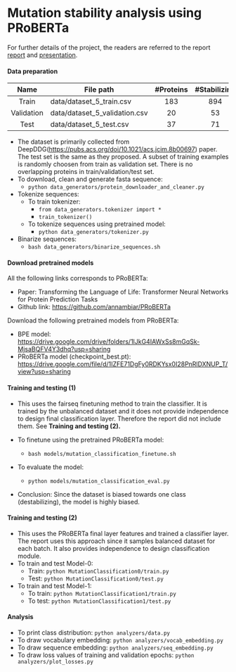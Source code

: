 # Mutation stability analysis using PRoBERTa
For further details of the project, the readers are referred to the report [report](https://github.com/akabiraka/mutation_analysis_by_PRoBERTa/blob/main/report/report.pdf) and [presentation](https://github.com/akabiraka/mutation_analysis_by_PRoBERTa/blob/main/report/presentation.pdf).

#### Data preparation

|    Name    | File path                     | #Proteins | #Stabilizing | #Destabilizing |
| :--------: | ----------------------------- | :-------: | :----------: | :------------: |
|   Train   | data/dataset_5_train.csv      |    183    |     894     |      3119      |
| Validation | data/dataset_5_validation.csv |    20    |      53      |      277      |
|    Test    | data/dataset_5_test.csv       |    37    |      71      |      183      |

* The dataset is primarily collected from DeepDDG(https://pubs.acs.org/doi/10.1021/acs.jcim.8b00697) paper. The test set is the same as they proposed. A subset of training examples is randomly choosen from train as validation set. There is no overlapping proteins in train/validation/test set.
* To download, clean and generate fasta sequence:
  * `python data_generators/protein_downloader_and_cleaner.py`
* Tokenize sequences:
  * To train tokenizer:
    * `from data_generators.tokenizer import *`
    * `train_tokenizer()`
  * To tokenize sequences using pretrained model:
    * `python data_generators/tokenizer.py`
* Binarize sequences:
  * `bash data_generators/binarize_sequences.sh`

#### Download pretrained models

All the following links corresponds to PRoBERTa:

* Paper: Transforming the Language of Life: Transformer Neural Networks for Protein Prediction Tasks
* Github link: https://github.com/annambiar/PRoBERTa

Download the following pretrained models from PRoBERTa:

* BPE model: https://drive.google.com/drive/folders/1lJkG4IAWxSs8mGqSk-MjsaBQFV4Y3dhq?usp=sharing
* PRoBERTa model (checkpoint_best.pt): https://drive.google.com/file/d/1IZFE71DgFy0RDKYsx0I28PnRlDXNUP_T/view?usp=sharing

#### Training and testing (1)

* This uses the fairseq finetuning method to train the classifier. It is trained by the unbalanced dataset and it does not provide independence to design final classification layer. Therefore the report did not include them. See **Training and testing (2).**
* To finetune using the pretrained PRoBERTa model:

  * `bash models/mutation_classification_finetune.sh`
* To evaluate the model:

  * `python models/mutation_classification_eval.py`
* Conclusion: Since the dataset is biased towards one class (destabilizing), the model is highly biased.

#### Training and testing (2)

* This uses the PRoBERTa final layer features and trained a classifier layer. The report uses this approach since it samples balanced dataset for each batch. It also provides independence to design classification module.
* To train and test Model-0:
  * Train: `python MutationClassification0/train.py`
  * Test: `python MutationClassification0/test.py`
* To train and test Model-1:
  * To train: `python MutationClassification1/train.py`
  * To test: `python MutationClassification1/test.py`

#### Analysis

* To print class distribution: `python analyzers/data.py`
* To draw vocabulary embedding: `python analyzers/vocab_embedding.py`
* To draw sequence embedding: `python analyzers/seq_embedding.py`
* To draw loss values of training and validation epochs: `python analyzers/plot_losses.py`
